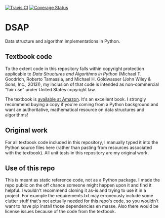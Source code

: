 [![Travis CI](https://travis-ci.com/B-T-D/DSAP.svg?branch=master)](https://travis-ci.com/github/B-T-D/DSAP)
[![Coverage Status](https://coveralls.io/repos/github/B-T-D/DSAP/badge.svg?branch=master&service=github)](https://coveralls.io/github/B-T-D/DSAP?branch=master&service=github)


# DSAP
Data structure and algorithm implementations in Python.

## Textbook code
To the extent code in this repository falls within copyright protection applicable to *Data Structures and Algorithms in Python* (Michael T. Goodrich, Roberto Tamassia, and Michael H. Goldwasser (John Wiley & Sons, Inc., 2013)), my inclusion of that code is intended as non-commercial "fair use" under United States copyright law.

The textbook is [available at Amazon](https://www.amazon.com/Structures-Algorithms-Python-Michael-Goodrich/dp/1118290275/). It's an excellent book. I strongly recommend buying a copy if you're coming from a Python background and want an authoritative, mathematical resource on data structures and algorithms!

## Original work
For all textbook code included in this repository, I manually typed it into the Python source files here (rather than pasting from resources associated with the textbook). All unit tests in this repository are my original work.

## Use of this repo
This is meant as static reference code, not as a Python package. I made the repo public on the off chance someone might happen upon it and find it helpful. I wouldn't recommend cloning it as-is and trying to use it in a project. For example the requirements.txt may erroneously include some clutter stuff that's not actually needed for this repo's code, so you wouldn't want to have pip install those dependencies en masse. Also there would be license issues because of the code from the textbook.
